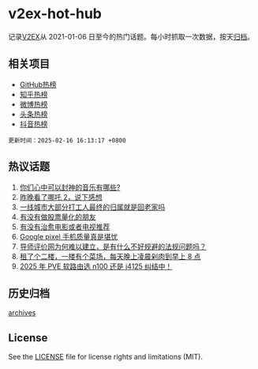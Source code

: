 # v2ex-hot-hub

 记录[V2EX](https://www.v2ex.com/)从 2021-01-06 日至今的热门话题。每小时抓取一次数据，按天[归档](archives)。
 
 ## 相关项目

- [GitHub热榜](https://github.com/lonnyzhang423/github-hot-hub)
- [知乎热榜](https://github.com/lonnyzhang423/zhihu-hot-hub)
- [微博热榜](https://github.com/lonnyzhang423/weibo-hot-hub)
- [头条热榜](https://github.com/lonnyzhang423/toutiao-hot-hub)
- [抖音热榜](https://github.com/lonnyzhang423/douyin-hot-hub)


 `更新时间：2025-02-16 16:13:17 +0800`

## 热议话题

1. [你们心中可以封神的音乐有哪些?](https://www.v2ex.com/t/1111684)
1. [昨晚看了哪吒 2，说下感想](https://www.v2ex.com/t/1111723)
1. [一线城市大部分打工人最终的归属就是回老家吗](https://www.v2ex.com/t/1111676)
1. [有没有做股票量化的朋友](https://www.v2ex.com/t/1111704)
1. [有没有治愈电影或者电视推荐](https://www.v2ex.com/t/1111705)
1. [Google pixel 手机质量真是堪忧](https://www.v2ex.com/t/1111718)
1. [导师评价网为何难以建立，是有什么不好规避的法规问题吗？](https://www.v2ex.com/t/1111713)
1. [租了个二楼，一楼有个菜场，每天晚上凌晨剁肉到早上 8 点](https://www.v2ex.com/t/1111725)
1. [2025 年 PVE 软路由选 n100 还是 j4125 纠结中！](https://www.v2ex.com/t/1111668)

## 历史归档

[archives](archives)

## License

See the [LICENSE](LICENSE) file for license rights and limitations (MIT).
